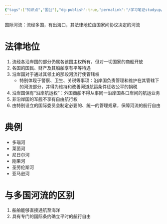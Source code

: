 ```yaml
---
{"tags":["知识点","国公"],"dg-publish":true,"permalink":"/学习笔记studyup/国际公法/国际河流/","dgPassFrontmatter":true,"created":"2024-11-08T16:26:35.299+08:00","updated":"2024-11-08T16:30:30.025+08:00"}
---
```


国际河流：流经多国，有出海口，其法律地位由国家间协议决定的河流
# 法律地位
1. 流经各沿岸国的部分仍属各该国主权所有，但对一切国家的商船开放
2. 各国的国民、财产及其船舶享有平等待遇
3. 沿岸国对于通过其领土的那段河流行使管辖权
	-  特别体现于警察、卫生、关税等事项：沿岸国负责管理和维护在其管辖下的河流部分，并得为维持和改善河道航运条件征收公平的捐税
4. 沿岸国保有“沿岸航运权”：外国商船不得从事同一沿岸国各口岸间的航运业务
5. 非沿岸国的军舰不享有自由航行权
6. 由特别设立的国际委员会制定必要的、统一的管理规章，保障河流的航行自由
# 典例
- 多瑙河
- 莱茵河
- 尼日尔河
- 刚果河
- 圣劳伦斯河
- 亚马逊河
# 与多国河流的区别
1. 船舶能够直接通航至海洋
2. 具有专门的国际条约确立平时的航行自由
